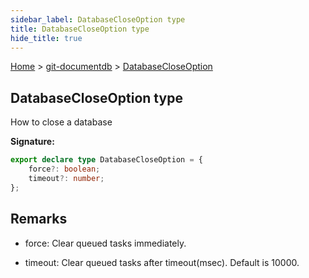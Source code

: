 ```yaml
---
sidebar_label: DatabaseCloseOption type
title: DatabaseCloseOption type
hide_title: true
---
```


[Home](./index.md) &gt; [git-documentdb](./git-documentdb.md) &gt; [DatabaseCloseOption](./git-documentdb.databasecloseoption.md)

## DatabaseCloseOption type

How to close a database

<b>Signature:</b>

```typescript
export declare type DatabaseCloseOption = {
    force?: boolean;
    timeout?: number;
};
```

## Remarks

- force: Clear queued tasks immediately.

- timeout: Clear queued tasks after timeout(msec). Default is 10000.

